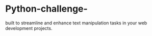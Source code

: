 # Python-challenge-
built to streamline and enhance text manipulation tasks in your web development projects. 
